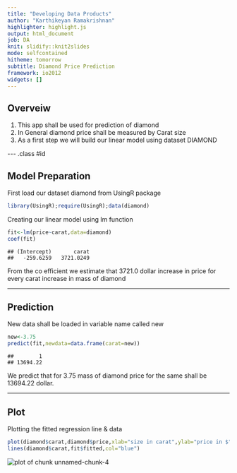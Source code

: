 ```yaml
---
title: "Developing Data Products"
author: "Karthikeyan Ramakrishnan"
highlighter: highlight.js
output: html_document
job: DA
knit: slidify::knit2slides
mode: selfcontained
hitheme: tomorrow
subtitle: Diamond Price Prediction
framework: io2012
widgets: []
---
```


## Overveiw 

1. This app shall be used for prediction of diamond
2. In General diamond price shall be measured by Carat size
3. As a first step we will build our linear model using dataset DIAMOND


--- .class #id 

## Model Preparation
First load our dataset diamond from UsingR package 

```r
library(UsingR);require(UsingR);data(diamond)
```
Creating our linear model using lm function

```r
fit<-lm(price~carat,data=diamond)
coef(fit)
```

```
## (Intercept)       carat 
##   -259.6259   3721.0249
```
From the co efficient we estimate that 3721.0 dollar increase in price for every carat increase in mass of diamond


--- 

## Prediction

New data shall be loaded in variable name called new


```r
new<-3.75
predict(fit,newdata=data.frame(carat=new))
```

```
##        1 
## 13694.22
```

We predict that for 3.75 mass of diamond price for the same shall be 13694.22 dollar.

--- 

## Plot

Plotting the fitted regression line & data


```r
plot(diamond$carat,diamond$price,xlab="size in carat",ylab="price in $",col="red")
lines(diamond$carat,fit$fitted,col="blue")
```

![plot of chunk unnamed-chunk-4](assets/fig/unnamed-chunk-4-1.png) 







